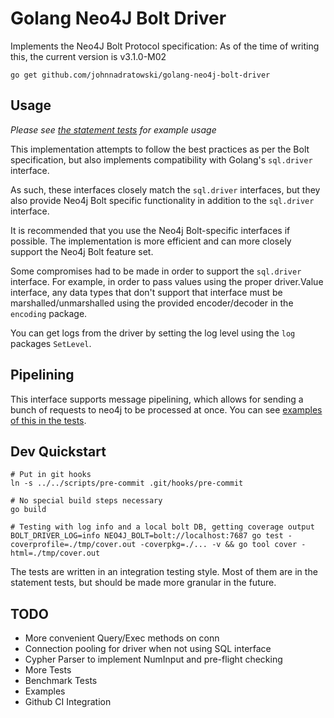 # Golang Neo4J Bolt Driver

Implements the Neo4J Bolt Protocol specification:
As of the time of writing this, the current version is v3.1.0-M02


```
go get github.com/johnnadratowski/golang-neo4j-bolt-driver
```

## Usage

*_Please see [the statement tests](./stmt_test.go) for example usage_*

This implementation attempts to follow the best practices as per the Bolt specification, but also implements compatibility with Golang's `sql.driver` interface.

As such, these interfaces closely match the `sql.driver` interfaces, but they also provide Neo4j Bolt specific functionality in addition to the `sql.driver` interface.

It is recommended that you use the Neo4j Bolt-specific interfaces if possible.  The implementation is more efficient and can more closely support the Neo4j Bolt feature set.

Some compromises had to be made in order to support the `sql.driver` interface.  For example, in order to pass values using the proper driver.Value interface, any data types that don't support that interface must be marshalled/unmarshalled using the provided encoder/decoder in the `encoding` package.

You can get logs from the driver by setting the log level using the `log` packages `SetLevel`.


## Pipelining

This interface supports message pipelining, which allows for sending a bunch of requests to neo4j to be processed at once.
You can see [examples of this in the tests](./stmt_test.go#L1090).

## Dev Quickstart

```
# Put in git hooks
ln -s ../../scripts/pre-commit .git/hooks/pre-commit

# No special build steps necessary
go build

# Testing with log info and a local bolt DB, getting coverage output
BOLT_DRIVER_LOG=info NEO4J_BOLT=bolt://localhost:7687 go test -coverprofile=./tmp/cover.out -coverpkg=./... -v && go tool cover -html=./tmp/cover.out
```

The tests are written in an integration testing style.  Most of them are in the statement tests, but should be made more granular in the future.

## TODO

* More convenient Query/Exec methods on conn
* Connection pooling for driver when not using SQL interface
* Cypher Parser to implement NumInput and pre-flight checking
* More Tests
* Benchmark Tests
* Examples
* Github CI Integration
